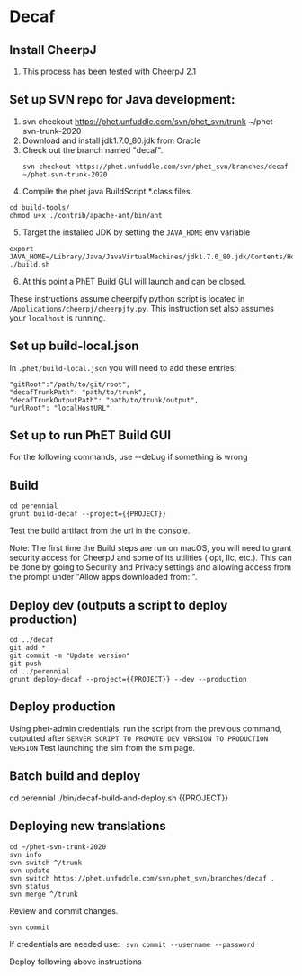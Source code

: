 # Decaf

## Install CheerpJ
1. This process has been tested with CheerpJ 2.1

## Set up SVN repo for Java development:
1. svn checkout https://phet.unfuddle.com/svn/phet_svn/trunk ~/phet-svn-trunk-2020
2. Download and install jdk1.7.0_80.jdk from Oracle
3. Check out the branch named "decaf".
    ```
    svn checkout https://phet.unfuddle.com/svn/phet_svn/branches/decaf ~/phet-svn-trunk-2020
    ```
4. Compile the phet java BuildScript *.class files.

```
cd build-tools/
chmod u+x ./contrib/apache-ant/bin/ant
```

5. Target the installed JDK by setting the `JAVA_HOME` env variable
```
export JAVA_HOME=/Library/Java/JavaVirtualMachines/jdk1.7.0_80.jdk/Contents/Home/
./build.sh
```

6. At this point a PhET Build GUI will launch and can be closed.
    
These instructions assume cheerpjfy python script is located in `/Applications/cheerpj/cheerpjfy.py`. This instruction set also assumes your `localhost` is running.

## Set up build-local.json
In `.phet/build-local.json` you will need to add these entries: 
```
"gitRoot":"/path/to/git/root",
"decafTrunkPath": "path/to/trunk",
"decafTrunkOutputPath": "path/to/trunk/output",
"urlRoot": "localHostURL"
```

## Set up to run PhET Build GUI
For the following commands, use --debug if something is wrong

## Build
```
cd perennial
grunt build-decaf --project={{PROJECT}}
```

Test the build artifact from the url in the console.

Note: The first time the Build steps are run on macOS, you will need to grant security access for CheerpJ and some of its utilities ( opt, llc, etc.).
This can be done by going to Security and Privacy settings and allowing access from the prompt under "Allow apps downloaded from: ". 

## Deploy dev (outputs a script to deploy production)
```
cd ../decaf
git add *
git commit -m "Update version"
git push
cd ../perennial
grunt deploy-decaf --project={{PROJECT}} --dev --production
```

## Deploy production
Using phet-admin credentials, run the script from the previous command, outputted after `SERVER SCRIPT TO PROMOTE DEV VERSION TO PRODUCTION VERSION`
Test launching the sim from the sim page.

## Batch build and deploy
cd perennial
./bin/decaf-build-and-deploy.sh {{PROJECT}}

## Deploying new translations
```
cd ~/phet-svn-trunk-2020
svn info
svn switch ^/trunk
svn update
svn switch https://phet.unfuddle.com/svn/phet_svn/branches/decaf .
svn status
svn merge ^/trunk
```
Review and commit changes.
```
svn commit
```

If credentials are needed use: ``` svn commit --username --password```

Deploy following above instructions
